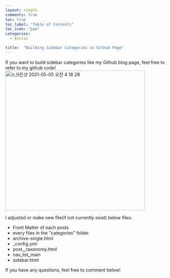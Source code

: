 ```yaml
---
layout: single
comments: true
toc: true
toc_label: "Table of Contents"
toc_icon: "paw"
categories:
  - Extras

title:  "Building Sidebar Categories in Github Page"
---
```


If you want to build sidebar categories like my Github blog page, feel free to refer to my github code!
<img width="438" alt="스크린샷 2021-05-05 오전 4 18 28" src="https://user-images.githubusercontent.com/81342538/117057943-03a87b80-ad59-11eb-8c48-bcbc6ca8e045.png">


I adjusted or make new file(if not currently exist) below files:
- Front Matter of each posts
- every files in the "categories" folder
- archive-single.html
- _config.yml
- post__taxonomy.html
- nav_list_main
- sidebar.html

If you have any questions, feel free to comment below!
